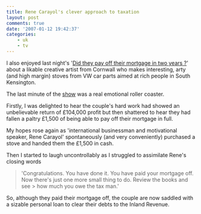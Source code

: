```yaml
---
title: Rene Carayol's clever approach to taxation
layout: post
comments: true
date: '2007-01-12 19:42:37'
categories:
    - uk
    - tv
---
```

I also enjoyed last night's '[Did they pay off their mortgage in two
years
?](http://www.bbc.co.uk/pressoffice/proginfo/tv/wk2/unplaced.shtml#unplaced_mortgage)'
about a likable creative artist from Cornwall who makes interesting,
arty (and high margin) stoves from VW car parts aimed at rich people
in South Kensington.

The last minute of the
[show](http://www.nbrightside.com/blog/2006/01/20/recursive-financial-advice-from-the-bbc/)
was a real emotional roller coaster.

Firstly, I was delighted to hear the couple's hard work had showed an
unbelievable return of &pound;104,000 profit but then shattered to
hear they had fallen a paltry &pound;1,500 of being able to pay off
their mortgage in full.

My hopes rose again as 'international businessman and motivational
speaker, Rene Carayol' spontaneously (and very conveniently) purchased
a stove and handed them the &pound;1,500 in cash.

Then I started to laugh uncontrollably as I struggled to assimilate
Rene's closing words

> 'Congratulations. You have done it. You have paid your mortgage off.
> Now there's just one more small thing to do. Review the books and
see > how much you owe the tax man.'

So, although they paid their mortgage off, the couple are now saddled
with a sizable personal loan to clear their debts to the Inland
Revenue.
